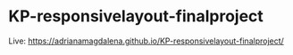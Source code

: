 # KP-responsivelayout-finalproject

Live: https://adrianamagdalena.github.io/KP-responsivelayout-finalproject/
